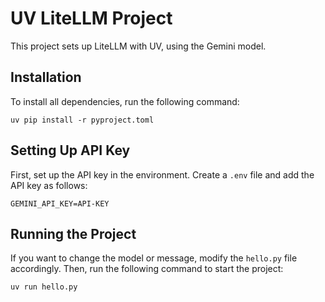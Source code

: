 # UV LiteLLM Project

This project sets up LiteLLM with UV, using the Gemini model.

## Installation

To install all dependencies, run the following command:
```
uv pip install -r pyproject.toml
```

## Setting Up API Key

First, set up the API key in the environment. Create a `.env` file and add the API key as follows:
```
GEMINI_API_KEY=API-KEY
```

## Running the Project

If you want to change the model or message, modify the `hello.py` file accordingly. Then, run the following command to start the project:
```
uv run hello.py
```